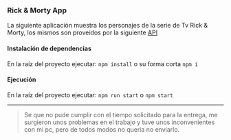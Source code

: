 ### Rick & Morty App

La siguiente aplicación muestra los personajes de la serie de Tv Rick & Morty, los mismos son proveídos por la siguiente [API](https://rickandmortyapi.com/ "API")

#### Instalación de dependencias

En la raíz del proyecto ejecutar:
`npm install` o su forma corta `npm i`

#### Ejecución

En la raíz del proyecto ejecutar:
`npm run start` o `npm start`

---

> Se que no pude cumplir con el tiempo solicitado para la entrega, me surgieron unos problemas en el trabajo y tuve unos inconvenientes con mi pc, pero de todos modos no queria no enviarlo.
